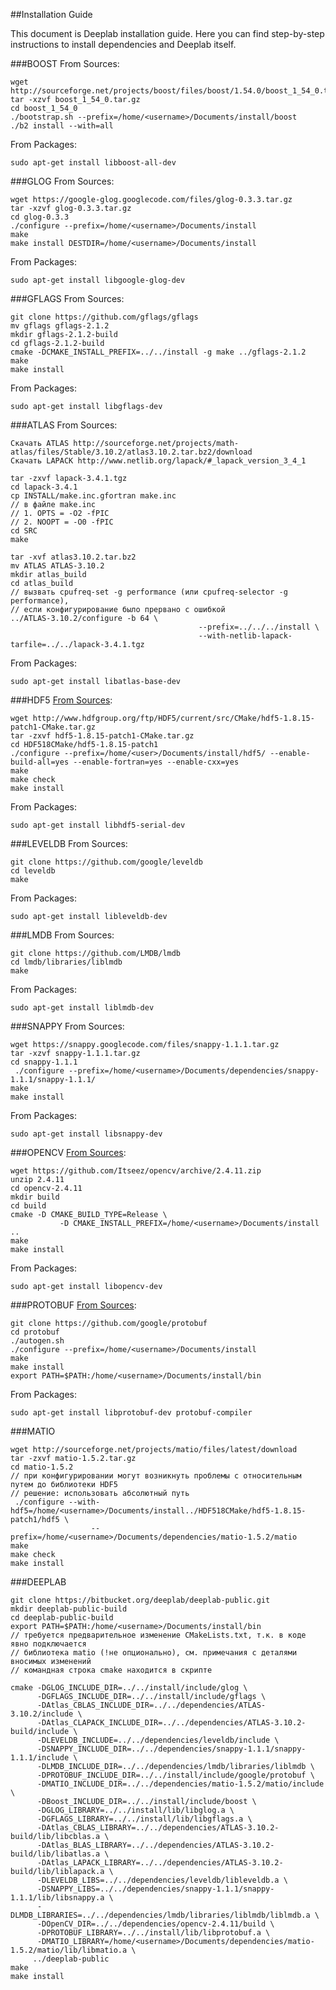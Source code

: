 ##Installation Guide

This document is Deeplab installation guide. Here you can find step-by-step
instructions to install dependencies and Deeplab itself.

###BOOST
From Sources:
```
wget http://sourceforge.net/projects/boost/files/boost/1.54.0/boost_1_54_0.tar.gz
tar -xzvf boost_1_54_0.tar.gz
cd boost_1_54_0
./bootstrap.sh --prefix=/home/<username>/Documents/install/boost
./b2 install --with=all
```

From Packages:
```
sudo apt-get install libboost-all-dev
```

###GLOG
From Sources:
```
wget https://google-glog.googlecode.com/files/glog-0.3.3.tar.gz
tar -xzvf glog-0.3.3.tar.gz
cd glog-0.3.3
./configure --prefix=/home/<username>/Documents/install
make
make install DESTDIR=/home/<username>/Documents/install
```

From Packages:
```
sudo apt-get install libgoogle-glog-dev
```

###GFLAGS
From Sources:
```
git clone https://github.com/gflags/gflags
mv gflags gflags-2.1.2
mkdir gflags-2.1.2-build
cd gflags-2.1.2-build
cmake -DCMAKE_INSTALL_PREFIX=../../install -g make ../gflags-2.1.2
make
make install
```

From Packages:
```
sudo apt-get install libgflags-dev
```

###ATLAS
From Sources:
```
Скачать ATLAS http://sourceforge.net/projects/math-atlas/files/Stable/3.10.2/atlas3.10.2.tar.bz2/download
Скачать LAPACK http://www.netlib.org/lapack/#_lapack_version_3_4_1

tar -zxvf lapack-3.4.1.tgz
cd lapack-3.4.1
cp INSTALL/make.inc.gfortran make.inc
// в файле make.inc
// 1. OPTS = -O2 -fPIC
// 2. NOOPT = -O0 -fPIC
cd SRC
make

tar -xvf atlas3.10.2.tar.bz2
mv ATLAS ATLAS-3.10.2
mkdir atlas_build
cd atlas_build
// вызвать cpufreq-set -g performance (или cpufreq-selector -g performance),
// если конфигурирование было прервано с ошибкой
../ATLAS-3.10.2/configure -b 64 \
                                          --prefix=../../../install \
                                          --with-netlib-lapack-tarfile=../../lapack-3.4.1.tgz
```

From Packages:
```
sudo apt-get install libatlas-base-dev
```

###HDF5 
[From Sources]((https://www.hdfgroup.org/ftp/HDF5/current/src/unpacked/release_docs/INSTALL)):
```
wget http://www.hdfgroup.org/ftp/HDF5/current/src/CMake/hdf5-1.8.15-patch1-CMake.tar.gz
tar -zxvf hdf5-1.8.15-patch1-CMake.tar.gz
cd HDF518CMake/hdf5-1.8.15-patch1
./configure --prefix=/home/<user>/Documents/install/hdf5/ --enable-build-all=yes --enable-fortran=yes --enable-cxx=yes
make
make check
make install
```

From Packages:
```
sudo apt-get install libhdf5-serial-dev
```

###LEVELDB
From Sources:
```
git clone https://github.com/google/leveldb
cd leveldb
make
```

From Packages:
```
sudo apt-get install libleveldb-dev
```

###LMDB
From Sources:
```
git clone https://github.com/LMDB/lmdb
cd lmdb/libraries/liblmdb
make
```

From Packages:
```
sudo apt-get install liblmdb-dev
```

###SNAPPY
From Sources:
```
wget https://snappy.googlecode.com/files/snappy-1.1.1.tar.gz
tar -xzvf snappy-1.1.1.tar.gz
cd snappy-1.1.1
 ./configure --prefix=/home/<username>/Documents/dependencies/snappy-1.1.1/snappy-1.1.1/
make
make install
```

From Packages:
```
sudo apt-get install libsnappy-dev
```

###OPENCV
[From Sources](http://docs.opencv.org/3.0-last-rst/doc/tutorials/introduction/linux_install/linux_install.html):
```
wget https://github.com/Itseez/opencv/archive/2.4.11.zip
unzip 2.4.11
cd opencv-2.4.11
mkdir build
cd build
cmake -D CMAKE_BUILD_TYPE=Release \
           -D CMAKE_INSTALL_PREFIX=/home/<username>/Documents/install ..
make
make install
```

From Packages:
```
sudo apt-get install libopencv-dev
```

###PROTOBUF
[From Sources](https://github.com/google/protobuf):
```
git clone https://github.com/google/protobuf
cd protobuf
./autogen.sh
./configure --prefix=/home/<username>/Documents/install
make
make install
export PATH=$PATH:/home/<username>/Documents/install/bin
```

From Packages:
```
sudo apt-get install libprotobuf-dev protobuf-compiler
```

###MATIO
```
wget http://sourceforge.net/projects/matio/files/latest/download
tar -zxvf matio-1.5.2.tar.gz
cd matio-1.5.2
// при конфигурировании могут возникнуть проблемы с относительным путем до библиотеки HDF5
// решение: использовать абсолютный путь
 ./configure --with-hdf5=/home/<username>/Documents/install../HDF518CMake/hdf5-1.8.15-patch1/hdf5 \
                  --prefix=/home/<username>/Documents/dependencies/matio-1.5.2/matio
make
make check
make install
```

###DEEPLAB
```
git clone https://bitbucket.org/deeplab/deeplab-public.git
mkdir deeplab-public-build
cd deeplab-public-build
export PATH=$PATH:/home/<username>/Documents/install/bin
// требуется предварительное изменение CMakeLists.txt, т.к. в коде явно подключается
// библиотека matio (!не опционально), см. примечания с деталями вносимых изменений
// командная строка cmake находится в скрипте 	

cmake -DGLOG_INCLUDE_DIR=../../install/include/glog \
      -DGFLAGS_INCLUDE_DIR=../../install/include/gflags \
      -DAtlas_CBLAS_INCLUDE_DIR=../../dependencies/ATLAS-3.10.2/include \
      -DAtlas_CLAPACK_INCLUDE_DIR=../../dependencies/ATLAS-3.10.2-build/include \
      -DLEVELDB_INCLUDE=../../dependencies/leveldb/include \
      -DSNAPPY_INCLUDE_DIR=../../dependencies/snappy-1.1.1/snappy-1.1.1/include \
      -DLMDB_INCLUDE_DIR=../../dependencies/lmdb/libraries/liblmdb \
      -DPROTOBUF_INCLUDE_DIR=../../install/include/google/protobuf \
      -DMATIO_INCLUDE_DIR=../../dependencies/matio-1.5.2/matio/include \
      -DBoost_INCLUDE_DIR=../../install/include/boost \
      -DGLOG_LIBRARY=../../install/lib/libglog.a \
      -DGFLAGS_LIBRARY=../../install/lib/libgflags.a \
      -DAtlas_CBLAS_LIBRARY=../../dependencies/ATLAS-3.10.2-build/lib/libcblas.a \
      -DAtlas_BLAS_LIBRARY=../../dependencies/ATLAS-3.10.2-build/lib/libatlas.a \
      -DAtlas_LAPACK_LIBRARY=../../dependencies/ATLAS-3.10.2-build/lib/liblapack.a \
      -DLEVELDB_LIBS=../../dependencies/leveldb/libleveldb.a \
      -DSNAPPY_LIBS=../../dependencies/snappy-1.1.1/snappy-1.1.1/lib/libsnappy.a \
      -DLMDB_LIBRARIES=../../dependencies/lmdb/libraries/liblmdb/liblmdb.a \
      -DOpenCV_DIR=../../dependencies/opencv-2.4.11/build \
      -DPROTOBUF_LIBRARY=../../install/lib/libprotobuf.a \
      -DMATIO_LIBRARY=/home/<username>/Documents/dependencies/matio-1.5.2/matio/lib/libmatio.a \
     ../deeplab-public
make
make install
```
